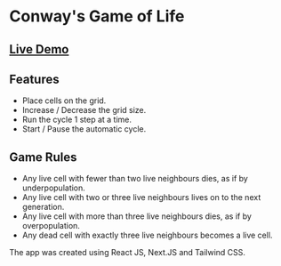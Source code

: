 # Conway's Game of Life

## [Live Demo](https://pr0jector23.github.io/game-of-life/)

## Features
- Place cells on the grid.
- Increase / Decrease the grid size.
- Run the cycle 1 step at a time.
- Start / Pause the automatic cycle.

## Game Rules
- Any live cell with fewer than two live neighbours dies, as if by underpopulation.
- Any live cell with two or three live neighbours lives on to the next generation.
- Any live cell with more than three live neighbours dies, as if by overpopulation.
- Any dead cell with exactly three live neighbours becomes a live cell.

The app was created using React JS, Next.JS and Tailwind CSS.